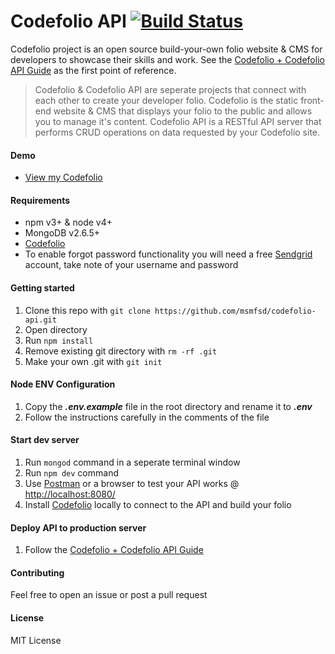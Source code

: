 # Codefolio API [![Build Status](https://travis-ci.com/msmfsd/codefolio-api.svg?token=pQuZQVJCHi2ifpjKbzd7&branch=master)](https://travis-ci.com/msmfsd/codefolio-api)

Codefolio project is an open source build-your-own folio website & CMS for developers to showcase their skills and work. See the [Codefolio + Codefolio API Guide](https://github.com/msmfsd/codefolio-guide) as the first point of reference.

> Codefolio & Codefolio API are seperate projects that connect with each other to create your developer folio. Codefolio is the static front-end website & CMS that displays your folio to the public and allows you to manage it's content. Codefolio API is a RESTful API server that performs CRUD operations on data requested by your Codefolio site.

#### Demo
- [View my Codefolio](http://msmfsd.com)

#### Requirements
- npm v3+ & node v4+
- MongoDB v2.6.5+
- [Codefolio](https://github.com/msmfsd/codefolio)
- To enable forgot password functionality you will need a free [Sendgrid](https://sendgrid.com/) account, take note of your username and password

#### Getting started
1. Clone this repo with ```git clone https://github.com/msmfsd/codefolio-api.git```
2. Open directory
3. Run ```npm install```
4. Remove existing git directory with ```rm -rf .git```
5. Make your own .git with ```git init```

#### Node ENV Configuration
1. Copy the ***.env.example*** file in the root directory and rename it to ***.env***
2. Follow the instructions carefully in the comments of the file

#### Start dev server
1. Run ```mongod``` command in a seperate terminal window
2. Run ```npm dev``` command
3. Use [Postman](https://www.getpostman.com/) or a browser to test your API works @ [http://localhost:8080/](http://localhost:8080/)
4. Install [Codefolio](https://github.com/msmfsd/codefolio) locally to connect to the API and build your folio

#### Deploy API to production server
1. Follow the [Codefolio + Codefolio API Guide](https://github.com/msmfsd/codefolio-guide)

#### Contributing
Feel free to open an issue or post a pull request

#### License
MIT License
